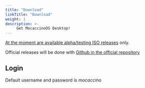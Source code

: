 ```yaml
---
title: "Download"
linkTitle: "Download"
weight: 1
description: >-
     Get MocaccinoOS Desktop!
---
```


[At the moment are available alpha/testing ISO releases](https://github.com/mocaccinoOS/mocaccino/releases) only. 


Official releases will be done with [Github in the official repository](https://github.com/mocaccinoOS/mocaccino/releases)

## Login

Default username and password is _mocaccino_
